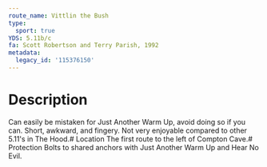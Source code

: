 ```yaml
---
route_name: Vittlin the Bush
type:
  sport: true
YDS: 5.11b/c
fa: Scott Robertson and Terry Parish, 1992
metadata:
  legacy_id: '115376150'
---
```

# Description
Can easily be mistaken for Just Another Warm Up, avoid doing so if you can. Short, awkward, and fingery. Not very enjoyable compared to other 5.11's in The Hood.# Location
The first route to the left of Compton Cave.# Protection
Bolts to shared anchors with Just Another Warm Up and Hear No Evil.